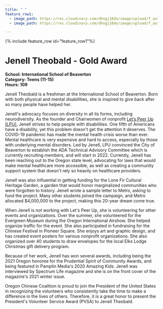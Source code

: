 ```yaml
---
title: " "
feature_row1:
  - image_path: https://res.cloudinary.com/dhngj18do/image/upload/f_auto,q_auto/v1/images/pvsa/2021_Jenell_Theobald
  - image_path: https://res.cloudinary.com/dhngj18do/image/upload/f_auto,q_auto/v1/images/activities/year_2021

---
```


{% include feature_row id="feature_row1"%}

# Jenell Theobald - Gold Award

**School: International School of Beaverton**  
**Category: Teens (11-15)**  
**Hours: 109**  

Jenell Theobald is a freshman at the International School of Beaverton. Born with both physical and mental disabilities, she is inspired to give back after so many people have helped her.

Jenell's advocacy focuses on diversity in all its forms, including neurodiversity. As the founder and Chairwomen of nonprofit [Let’s Peer Up (LPU)](https://www.letspeerup.org/), Jenell strives to help people with disabilities. One fifth of Americans have a disability, yet this problem doesn't get the attention it deserves. The COVID-19 pandemic has made the mental health crisis worse than ever. Mental healthcare is very expensive and hard to access, especially by those with underlying mental disorders. Led by Jenell, LPU convinced the City of Beaverton to establish the ADA Technical Advisory Committee which is currently recruiting members, and will start in 2022. Currently, Jenell has been reaching out to the Oregon state level, advocating for laws that would make mental healthcare more accessible, as well as creating a community support system that doesn't rely so heavily on healthcare providers.

Jenell was also influential in getting funding for the Lone Fir Cultural Heritage Garden, a garden that would honor marginalized communities who were forgotten to history. Jenell wrote a sample letter to Metro, asking to fund the project. Many other students joined the campaign, and Metro allocated $4,000,000 to the project, making this 20-year dream come true.

When Jenell is not working with Let's Peer Up, she is volunteering for other events and organizations. Over the summer, she volunteered for the Evergreen Museum during the Oregon International Airshow. She helped organize traffic for the event. She also participated in fundraising for the Chinese Festival in Pioneer Square. She enjoys art and graphic design, and has created event posters for various nonprofit organizations. She also organized over 40 students to draw envelopes for the local Elks Lodge Christmas gift delivery program.

Because of her work, Jenell has won several awards, including being the 2021 Oregon honoree for the Prudential Spirit of Community Awards, and being featured in Pamplin Media's 2020 Amazing Kids. Jenell was interviewed by Spectrum Life magazine and she is on the front cover of the magazine's 2021 winter issue.

Oregon Chinese Coalition is proud to join the President of the United States in recognizing the volunteers who consistently take the time to make a difference in the lives of others. Therefore, it is a great honor to present the President's Volunteer Service Award (PVSA) to Jenell Theobald.
